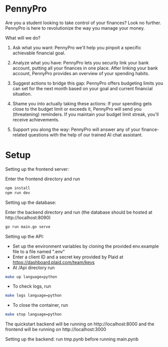 # PennyPro

Are you a student looking to take control of your finances? Look no further. PennyPro is here to revolutionize the way you manage your money.

What will we do?

1. Ask what you want: PennyPro we'll help you pinpoit a specific achievable financial goal.

2. Analyze what you have: PennyPro lets you securily link your bank account, putting all your finances in one place. After linking your bank account, PennyPro provides an overview of your spending habits.

3. Suggest actions to bridge this gap: PennyPro offers budgeting limits you can set for the next month based on your goal and current financial situation.

4. Shame you into actually taking these actions: If your spending gets close to the budget limit or exceeds it, PennyPro will send you (threatening) reminders. If you maintain your budget limit streak, you'll receive achievements.

5. Support you along the way: PennyPro will answer any of your finance-related questions with the help of our trained AI chat assistant. 

# Setup

Setting up the frontend server: 

Enter the frontend directory and run

```bash
npm install
npm run dev
```

Setting up the database:

Enter the backend directory and run (the database should be hosted at http://localhost:8090)

```bash
go run main.go serve
```

Setting up the API: 

- Set up the environment variables by cloning the provided env.example file to a file named ".env"
- Enter a client ID and a secret key provided by Plaid at https://dashboard.plaid.com/team/keys
- At /Api directory run

```bash
make up language=python
```
- To check logs, run
```bash
make logs language=python
```
- To close the container, run
```bash
make stop language=python
```

The quickstart backend will be running on http://localhost:8000 and the frontend will be running on http://localhost:3000

Setting up the backend: run tmp.pynb before running main.pynb
